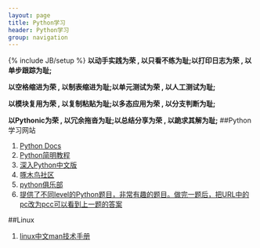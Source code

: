 ```yaml
---
layout: page
title: Python学习
header: Python学习
group: navigation
---
```

{% include JB/setup %}
**以动手实践为荣 , 以只看不练为耻;以打印日志为荣 , 以单步跟踪为耻;**

**以空格缩进为荣 , 以制表缩进为耻;以单元测试为荣 , 以人工测试为耻;**


**以模块复用为荣 , 以复制粘贴为耻;以多态应用为荣 , 以分支判断为耻;**

**以Pythonic为荣 , 以冗余拖沓为耻;以总结分享为荣 , 以跪求其解为耻;**
##Python学习网站
1. [Python Docs](http://docs.python.org)
2. [Python简明教程](http://sebug.net/paper/python/)
3. [深入Python中文版](http://woodpecker.org.cn/diveintopython/index.html)
4. [啄木鸟社区](http://wiki.woodpecker.org.cn/moin/)
5. [python俱乐部](http://www.pythonclub.org/)
6. [提供了不同level的Python题目，非常有趣的题目。做完一题后，把URL中的pc改为pcc可以看到上一题的答案](http://www.pythonchallenge.com/)

##Linux
1. [linux中文man技术手册](http://os.51cto.com/linuxman)